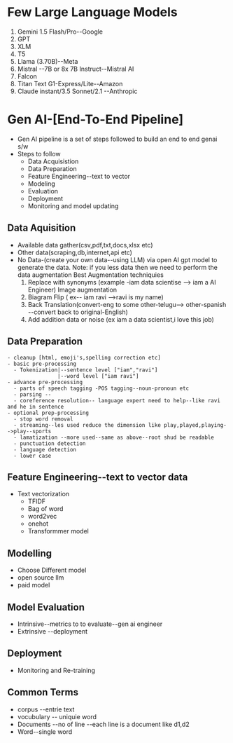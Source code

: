 # Few Large Language Models
1) Gemini 1.5 Flash/Pro--Google
2) GPT
3) XLM
4) T5
5) Llama (3.70B)--Meta
6) Mistral --7B or 8x 7B Instruct--Mistral AI
7) Falcon
8) Titan Text G1-Express/Lite--Amazon
9) Claude instant/3.5 Sonnet/2.1 --Anthropic

# Gen AI-[End-To-End Pipeline]
- Gen AI pipeline is a set of steps followed to build an end to end genai s/w
 - Steps to follow
    - Data Acquisistion
    - Data Preparation
    - Feature Engineering--text to vector
    - Modeling
    - Evaluation
    - Deployment
    - Monitoring and model updating

## Data Aquisition
- Available data gather(csv,pdf,txt,docs,xlsx etc)
- Other data(scraping,db,internet,api etc)
- No Data-(create your own data--using LLM) via open AI gpt model to generate the data.
    Note: if you less data then we need to perform the data augmentation
    Best Augmentation techniquies
    1) Replace with synonyms (example -iam data scientise --> iam a AI Engineer)
       Image augmentation
    2) Biagram Flip ( ex-- iam ravi -->ravi is my name)
    3) Back  Translation(convert-eng to some other-telugu--> other-spanish --convert back to original-English)
    4) Add addition data or noise (ex iam a data scientist,i love this job)

## Data Preparation
    - cleanup [html, emoji's,spelling correction etc]
    - basic pre-processing
      - Tokenization|--sentence level ["iam","ravi"]
                    |--word level ["iam ravi"]
    - advance pre-processing
      - parts of speech tagging -POS tagging--noun-pronoun etc
      - parsing --
      - coreference resolution-- language expert need to help--like ravi and he in sentence
    - optional prep-processing
      - stop word removal
      - streaming--les used reduce the dimension like play,played,playing-->play--sports
      - lamatization --more used--same as above--root shud be readable
      - punctuation detection
      - language detection
      - lower case
## Feature Engineering--text to vector data
 - Text vectorization
   -  TFIDF
   -  Bag of word
   -  word2vec
   -  onehot
   -  Transformmer model

## Modelling
 - Choose Different model 
- open source llm
- paid model

## Model Evaluation
 - Intrinsive--metrics to to evaluate--gen ai engineer
 - Extrinsive --deployment

## Deployment
 - Monitoring and Re-training


## Common Terms
-  corpus --entrie text
- vocubulary -- uniquie word
- Documents --no of line --each line is a document like d1,d2
- Word--single word


